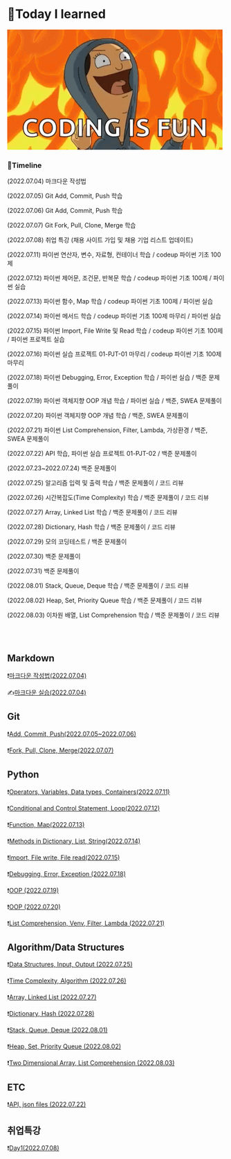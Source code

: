 # 📖Today I learned

![tenor](README.assets/tenor.gif)

### 📆Timeline

(2022.07.04) 마크다운 작성법

(2022.07.05) Git Add, Commit, Push 학습

(2022.07.06) Git Add, Commit, Push 학습

(2022.07.07) Git Fork, Pull, Clone, Merge 학습

(2022.07.08) 취업 특강 (채용 사이트 가입 및 채용 기업 리스트 업데이트)

(2022.07.11) 파이썬 연산자, 변수, 자료형, 컨테이너 학습 / codeup 파이썬 기초 100제

(2022.07.12) 파이썬 제어문, 조건문, 반복문 학습 / codeup 파이썬 기초 100제 / 파이썬 실습

(2022.07.13) 파이썬 함수, Map 학습 / codeup 파이썬 기초 100제 / 파이썬 실습

(2022.07.14) 파이썬 메서드 학습 / codeup 파이썬 기초 100제 마무리 / 파이썬 실습

(2022.07.15) 파이썬 Import, File Write 및 Read 학습 / codeup 파이썬 기초 100제 / 파이썬 프로젝트 실습

(2022.07.16) 파이썬 실습 프로젝트 01-PJT-01 마무리 / codeup 파이썬 기초 100제 마무리

(2022.07.18) 파이썬 Debugging, Error, Exception 학습 / 파이썬 실습 / 백준 문제풀이

(2022.07.19) 파이썬 객체지향 OOP 개념 학습 / 파이썬 실습 / 백준, SWEA 문제풀이

(2022.07.20) 파이썬 객체지향 OOP 개념 학습 / 백준, SWEA 문제풀이

(2022.07.21) 파이썬 List Comprehension, Filter, Lambda, 가상환경 / 백준, SWEA 문제풀이

(2022.07.22) API 학습, 파이썬 실습 프로젝트 01-PJT-02 / 백준 문제풀이

(2022.07.23~2022.07.24) 백준 문제풀이

(2022.07.25) 알고리즘 입력 및 출력 학습 / 백준 문제풀이 / 코드 리뷰

(2022.07.26) 시간복잡도(Time Complexity) 학습 / 백준 문제풀이 / 코드 리뷰

(2022.07.27) Array, Linked List 학습 / 백준 문제풀이 / 코드 리뷰

(2022.07.28) Dictionary, Hash 학습 / 백준 문제풀이 / 코드 리뷰

(2022.07.29) 모의 코딩테스트 / 백준 문제풀이

(2022.07.30) 백준 문제풀이

(2022.07.31) 백준 문제풀이

(2022.08.01) Stack, Queue, Deque 학습 / 백준 문제풀이 / 코드 리뷰

(2022.08.02) Heap, Set, Priority Queue 학습 / 백준 문제풀이 / 코드 리뷰

(2022.08.03) 이차원 배열, List Comprehension 학습 / 백준 문제풀이 / 코드 리뷰

<br><br>

## Markdown

❗[마크다운 작성법(2022.07.04)](./Markdown/Markdown_prac.md)

✍️[마크다운 실습(2022.07.04)](./Markdown/Markdown_Assignment.md)

## Git

❗[Add, Commit, Push(2022.07.05~2022.07.06)](./Git/220705_Git_Bash.md)

❗[Fork, Pull, Clone, Merge(2022.07.07)](./Git/220707_Git_Merge_Pull.md)

## Python

❗[Operators, Variables, Data types, Containers(2022.07.11)](./Python/220711_Python.md)

❗[Conditional and Control Statement, Loop(2022.07.12)](./Python/220712_Python.md)

❗[Function, Map(2022.07.13)](./Python/220713_Python.md)

❗[Methods in Dictionary, List, String(2022.07.14)](./Python/220714_Python.md)

❗[Import, File write, File read(2022.07.15)](./Python/220715_Python.md)

❗[Debugging, Error, Exception (2022.07.18)](./Python/220718_Python.md)

❗[OOP (2022.07.19)](./Python/220719_Python.md)

❗[OOP (2022.07.20)](./Python/220720_Python.md)

❗[List Comprehension, Venv, Filter, Lambda (2022.07.21)](./Python/220721_Python.md)

## Algorithm/Data Structures

❗[Data Structures, Input, Output (2022.07.25)](./Algorithm/220725_Algorithm.md)

❗[Time Complexity, Algorithm (2022.07.26)](./Algorithm/220726_Algorithm.md)

❗[Array, Linked List (2022.07.27)](./Algorithm/220727_Algorithm.md)

❗[Dictionary, Hash (2022.07.28)](./Algorithm/220728_Algorithm.md)

❗[Stack, Queue, Deque (2022.08.01)](./Algorithm/220801_Algorithm.md)

❗[Heap, Set, Priority Queue (2022.08.02)](./Algorithm/220802_Algorithm.md)

❗[Two Dimensional Array, List Comprehension (2022.08.03)](./Algorithm/220803_Algorithm.md)

## ETC

❗[API, json files (2022.07.22)](./Python/220722_Python.md)

## 취업특강

❗[Day1(2022.07.08)](./ETC/220708_JOB.md)
